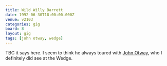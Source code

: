 ```yaml
---
title: Wild Willy Barrett
date: 1992-06-30T18:00:00.000Z
venue: v2103
categories: gig
board: 8
layout: gig
tags: [john otway, wedge]
---
```

TBC it says here. I seem to think he always toured with <a href="/wiki/john+otway">John Otway</a>, who I definitely did see at the Wedge.